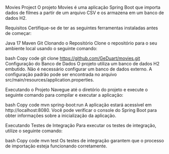 Movies Project
O projeto Movies é uma aplicação Spring Boot que importa dados de filmes a partir de um arquivo CSV e os armazena em um banco de dados H2.

Requisitos
Certifique-se de ter as seguintes ferramentas instaladas antes de começar:

Java 17
Maven
Git
Clonando o Repositório
Clone o repositório para o seu ambiente local usando o seguinte comando:

bash
Copy code
git clone https://github.com/GeDuart/movies.git
Configuração do Banco de Dados
O projeto utiliza um banco de dados H2 embutido. Não é necessário configurar um banco de dados externo. A configuração padrão pode ser encontrada no arquivo src/main/resources/application.properties.

Executando o Projeto
Navegue até o diretório do projeto e execute o seguinte comando para compilar e executar a aplicação:

bash
Copy code
mvn spring-boot:run
A aplicação estará acessível em http://localhost:8080. Você pode verificar o console do Spring Boot para obter informações sobre a inicialização da aplicação.


Executando Testes de Integração
Para executar os testes de integração, utilize o seguinte comando:

bash
Copy code
mvn test
Os testes de integração garantem que o processo de importação esteja funcionando corretamente.

